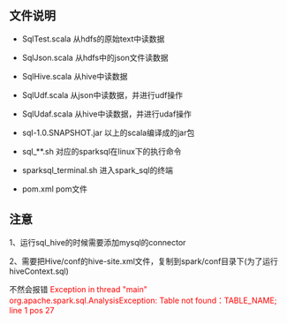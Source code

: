 ## 文件说明

- SqlTest.scala 从hdfs的原始text中读数据
- SqlJson.scala 从hdfs中的json文件读数据
- SqlHive.scala 从hive中读数据
- SqlUdf.scala 从json中读数据，并进行udf操作
- SqlUdaf.scala 从hive中读数据，并进行udaf操作

- sql-1.0.SNAPSHOT.jar 以上的scala编译成的jar包

- sql_**.sh 对应的sparksql在linux下的执行命令
- sparksql_terminal.sh 进入spark_sql的终端

- pom.xml pom文件

## 注意
1、运行sql_hive的时候需要添加mysql的connector

2、需要把Hive/conf的hive-site.xml文件，复制到spark/conf目录下(为了运行hiveContext.sql)

不然会报错
<font color=red>
Exception in thread "main" org.apache.spark.sql.AnalysisException: Table not found：TABLE_NAME; line 1 pos 27
</font>
